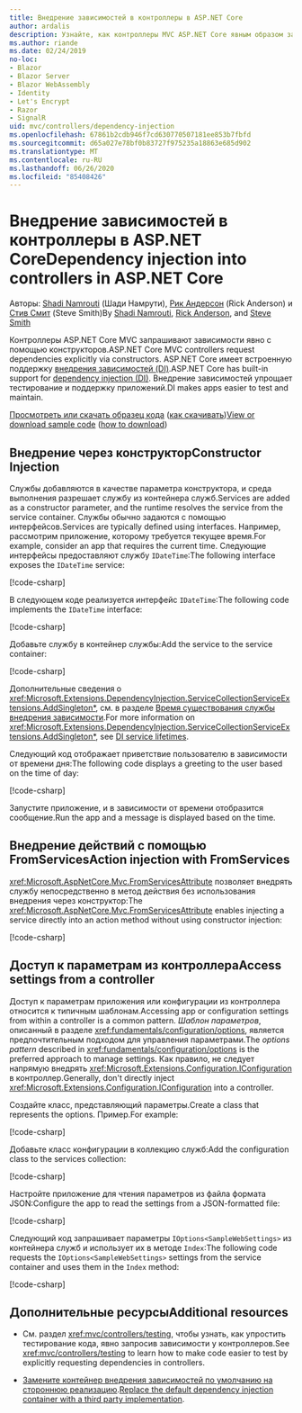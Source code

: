 ```yaml
---
title: Внедрение зависимостей в контроллеры в ASP.NET Core
author: ardalis
description: Узнайте, как контроллеры MVC ASP.NET Core явным образом запрашивают зависимости с помощью конструкторов с внедрением зависимостей в ASP.NET Core.
ms.author: riande
ms.date: 02/24/2019
no-loc:
- Blazor
- Blazor Server
- Blazor WebAssembly
- Identity
- Let's Encrypt
- Razor
- SignalR
uid: mvc/controllers/dependency-injection
ms.openlocfilehash: 67861b2cdb946f7cd630770507181ee853b7fbfd
ms.sourcegitcommit: d65a027e78bf0b83727f975235a18863e685d902
ms.translationtype: MT
ms.contentlocale: ru-RU
ms.lasthandoff: 06/26/2020
ms.locfileid: "85408426"
---
```

# <a name="dependency-injection-into-controllers-in-aspnet-core"></a><span data-ttu-id="46c78-103">Внедрение зависимостей в контроллеры в ASP.NET Core</span><span class="sxs-lookup"><span data-stu-id="46c78-103">Dependency injection into controllers in ASP.NET Core</span></span>

<a name="dependency-injection-controllers"></a>

<span data-ttu-id="46c78-104">Авторы: [Shadi Namrouti](https://github.com/shadinamrouti) (Шади Намрути), [Рик Андерсон](https://twitter.com/RickAndMSFT) (Rick Anderson) и [Стив Смит](https://github.com/ardalis) (Steve Smith)</span><span class="sxs-lookup"><span data-stu-id="46c78-104">By [Shadi Namrouti](https://github.com/shadinamrouti), [Rick Anderson](https://twitter.com/RickAndMSFT), and [Steve Smith](https://github.com/ardalis)</span></span>

<span data-ttu-id="46c78-105">Контроллеры ASP.NET Core MVC запрашивают зависимости явно с помощью конструкторов.</span><span class="sxs-lookup"><span data-stu-id="46c78-105">ASP.NET Core MVC controllers request dependencies explicitly via constructors.</span></span> <span data-ttu-id="46c78-106">ASP.NET Core имеет встроенную поддержку [внедрения зависимостей (DI)](xref:fundamentals/dependency-injection).</span><span class="sxs-lookup"><span data-stu-id="46c78-106">ASP.NET Core has built-in support for [dependency injection (DI)](xref:fundamentals/dependency-injection).</span></span> <span data-ttu-id="46c78-107">Внедрение зависимостей упрощает тестирование и поддержку приложений.</span><span class="sxs-lookup"><span data-stu-id="46c78-107">DI makes apps easier to test and maintain.</span></span>

<span data-ttu-id="46c78-108">[Просмотреть или скачать образец кода](https://github.com/dotnet/AspNetCore.Docs/tree/master/aspnetcore/mvc/controllers/dependency-injection/sample) ([как скачивать](xref:index#how-to-download-a-sample))</span><span class="sxs-lookup"><span data-stu-id="46c78-108">[View or download sample code](https://github.com/dotnet/AspNetCore.Docs/tree/master/aspnetcore/mvc/controllers/dependency-injection/sample) ([how to download](xref:index#how-to-download-a-sample))</span></span>

## <a name="constructor-injection"></a><span data-ttu-id="46c78-109">Внедрение через конструктор</span><span class="sxs-lookup"><span data-stu-id="46c78-109">Constructor Injection</span></span>

<span data-ttu-id="46c78-110">Службы добавляются в качестве параметра конструктора, и среда выполнения разрешает службу из контейнера служб.</span><span class="sxs-lookup"><span data-stu-id="46c78-110">Services are added as a constructor parameter, and the runtime resolves the service from the service container.</span></span> <span data-ttu-id="46c78-111">Службы обычно задаются с помощью интерфейсов.</span><span class="sxs-lookup"><span data-stu-id="46c78-111">Services are typically defined using interfaces.</span></span> <span data-ttu-id="46c78-112">Например, рассмотрим приложение, которому требуется текущее время.</span><span class="sxs-lookup"><span data-stu-id="46c78-112">For example, consider an app that requires the current time.</span></span> <span data-ttu-id="46c78-113">Следующие интерфейсы предоставляют службу `IDateTime`:</span><span class="sxs-lookup"><span data-stu-id="46c78-113">The following interface exposes the `IDateTime` service:</span></span>

[!code-csharp[](dependency-injection/sample/ControllerDI/Interfaces/IDateTime.cs?name=snippet)]

<span data-ttu-id="46c78-114">В следующем коде реализуется интерфейс `IDateTime`:</span><span class="sxs-lookup"><span data-stu-id="46c78-114">The following code implements the `IDateTime` interface:</span></span>

[!code-csharp[](dependency-injection/sample/ControllerDI/Services/SystemDateTime.cs?name=snippet)]

<span data-ttu-id="46c78-115">Добавьте службу в контейнер службы:</span><span class="sxs-lookup"><span data-stu-id="46c78-115">Add the service to the service container:</span></span>

[!code-csharp[](dependency-injection/sample/ControllerDI/Startup1.cs?name=snippet&highlight=3)]

<span data-ttu-id="46c78-116">Дополнительные сведения о <xref:Microsoft.Extensions.DependencyInjection.ServiceCollectionServiceExtensions.AddSingleton*>, см. в разделе [Время существования службы внедрения зависимости](xref:fundamentals/dependency-injection#service-lifetimes).</span><span class="sxs-lookup"><span data-stu-id="46c78-116">For more information on <xref:Microsoft.Extensions.DependencyInjection.ServiceCollectionServiceExtensions.AddSingleton*>, see [DI service lifetimes](xref:fundamentals/dependency-injection#service-lifetimes).</span></span>

<span data-ttu-id="46c78-117">Следующий код отображает приветствие пользователю в зависимости от времени дня:</span><span class="sxs-lookup"><span data-stu-id="46c78-117">The following code displays a greeting to the user based on the time of day:</span></span>

[!code-csharp[](dependency-injection/sample/ControllerDI/Controllers/HomeController.cs?name=snippet)]

<span data-ttu-id="46c78-118">Запустите приложение, и в зависимости от времени отобразится сообщение.</span><span class="sxs-lookup"><span data-stu-id="46c78-118">Run the app and a message is displayed based on the time.</span></span>

## <a name="action-injection-with-fromservices"></a><span data-ttu-id="46c78-119">Внедрение действий с помощью FromServices</span><span class="sxs-lookup"><span data-stu-id="46c78-119">Action injection with FromServices</span></span>

<span data-ttu-id="46c78-120"><xref:Microsoft.AspNetCore.Mvc.FromServicesAttribute> позволяет внедрять службу непосредственно в метод действия без использования внедрения через конструктор:</span><span class="sxs-lookup"><span data-stu-id="46c78-120">The <xref:Microsoft.AspNetCore.Mvc.FromServicesAttribute> enables injecting a service directly into an action method without using constructor injection:</span></span>

[!code-csharp[](dependency-injection/sample/ControllerDI/Controllers/HomeController.cs?name=snippet2)]

## <a name="access-settings-from-a-controller"></a><span data-ttu-id="46c78-121">Доступ к параметрам из контроллера</span><span class="sxs-lookup"><span data-stu-id="46c78-121">Access settings from a controller</span></span>

<span data-ttu-id="46c78-122">Доступ к параметрам приложения или конфигурации из контроллера относится к типичным шаблонам.</span><span class="sxs-lookup"><span data-stu-id="46c78-122">Accessing app or configuration settings from within a controller is a common pattern.</span></span> <span data-ttu-id="46c78-123">*Шаблон параметров*, описанный в разделе <xref:fundamentals/configuration/options>, является предпочтительным подходом для управления параметрами.</span><span class="sxs-lookup"><span data-stu-id="46c78-123">The *options pattern* described in <xref:fundamentals/configuration/options> is the preferred approach to manage settings.</span></span> <span data-ttu-id="46c78-124">Как правило, не следует напрямую внедрять <xref:Microsoft.Extensions.Configuration.IConfiguration> в контроллер.</span><span class="sxs-lookup"><span data-stu-id="46c78-124">Generally, don't directly inject <xref:Microsoft.Extensions.Configuration.IConfiguration> into a controller.</span></span>

<span data-ttu-id="46c78-125">Создайте класс, представляющий параметры.</span><span class="sxs-lookup"><span data-stu-id="46c78-125">Create a class that represents the options.</span></span> <span data-ttu-id="46c78-126">Пример.</span><span class="sxs-lookup"><span data-stu-id="46c78-126">For example:</span></span>

[!code-csharp[](dependency-injection/sample/ControllerDI/Models/SampleWebSettings.cs?name=snippet)]

<span data-ttu-id="46c78-127">Добавьте класс конфигурации в коллекцию служб:</span><span class="sxs-lookup"><span data-stu-id="46c78-127">Add the configuration class to the services collection:</span></span>

[!code-csharp[](dependency-injection/sample/ControllerDI/Startup.cs?highlight=4&name=snippet1)]

<span data-ttu-id="46c78-128">Настройте приложение для чтения параметров из файла формата JSON:</span><span class="sxs-lookup"><span data-stu-id="46c78-128">Configure the app to read the settings from a JSON-formatted file:</span></span>

[!code-csharp[](dependency-injection/sample/ControllerDI/Program.cs?name=snippet&range=10-15)]

<span data-ttu-id="46c78-129">Следующий код запрашивает параметры `IOptions<SampleWebSettings>` из контейнера служб и использует их в методе `Index`:</span><span class="sxs-lookup"><span data-stu-id="46c78-129">The following code requests the `IOptions<SampleWebSettings>` settings from the service container and uses them in the `Index` method:</span></span>

[!code-csharp[](dependency-injection/sample/ControllerDI/Controllers/SettingsController.cs?name=snippet)]

## <a name="additional-resources"></a><span data-ttu-id="46c78-130">Дополнительные ресурсы</span><span class="sxs-lookup"><span data-stu-id="46c78-130">Additional resources</span></span>

* <span data-ttu-id="46c78-131">См. раздел <xref:mvc/controllers/testing>, чтобы узнать, как упростить тестирование кода, явно запросив зависимости у контроллеров.</span><span class="sxs-lookup"><span data-stu-id="46c78-131">See <xref:mvc/controllers/testing> to learn how to make code easier to test by explicitly requesting dependencies in controllers.</span></span>

* <span data-ttu-id="46c78-132">[Замените контейнер внедрения зависимостей по умолчанию на стороннюю реализацию](xref:fundamentals/dependency-injection#default-service-container-replacement).</span><span class="sxs-lookup"><span data-stu-id="46c78-132">[Replace the default dependency injection container with a third party implementation](xref:fundamentals/dependency-injection#default-service-container-replacement).</span></span>
